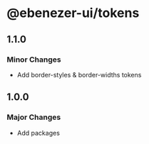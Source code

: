 # @ebenezer-ui/tokens

## 1.1.0

### Minor Changes

- Add border-styles & border-widths tokens

## 1.0.0

### Major Changes

- Add packages
